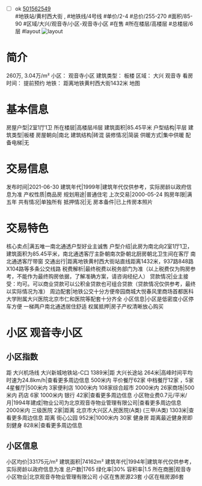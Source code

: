- [ ] ok [501562549](https://bj.5i5j.com/ershoufang/501562549.html)  
 #地铁站/黄村西大街 ,  #地铁线/4号线
#单价/2-4 #总价/255-270 #面积/85-90   #区域/大兴/观音寺/小区-观音寺小区 #在售 #所在楼层/高楼层 #总楼层/6层 #layout 
![layout](http://image2a.5i5j.com/bdir/layout/6dd4fb67f9964247b8cd654419bf7083.jpg_P5.jpg) 
# 简介 
 260万,  3.04万/m² 
小区： 观音寺小区
建筑类型： 板楼
区域： 大兴 观音寺
看房时间： 提前预约
地铁： 距离地铁黄村西大街1432米 地图
# 基本信息 
 房屋户型|2室1厅1卫
所在楼层|高楼层/6层
建筑面积|85.45平米
户型结构|平层
建筑类型|板楼
房屋朝向|南北
建筑结构|砖混
装修情况|简装
供暖方式|集中供暖
配备电梯|无
# 交易信息 
 发布时间|2021-06-30
建筑年代|1999年|建筑年代仅供参考，实际房龄以政府信息为准
产权性质|商品房
规划用途|普通住宅
上次交易|2000-05-24
购房年限|满五年
共有情况|单独所有
抵押情况|无
房本备件|已上传房本照片
# 交易特色 
 核心卖点|满五唯一南北通透户型好业主诚售
户型介绍|此房为南北向2室1厅1卫，建筑面积为85.45平米，南北通透客厅主卧朝南次卧朝北厨房朝北卫生间在客厅 南北通透客厅带窗
交通出行|距离地铁黄村西大街站直线距离1432米，937路848路X104路等多条公交线路
税费解析|最终税费以税务部门为准（以上税费仅为购房参考，不能作为最终购房依据，了解准确方案，请咨询经纪人）
贷款情况|业主接受：均可。可以商业贷款可以公积金贷款也可组合贷款（贷款情况仅供参考，最终以实际情况为准）
周边配套|地铁公交十分方便帝园商城大悦春风里商场首都医科大学附属大兴医院北京市仁和医院等配套十分齐全
小区信息|小区是低密度小区停车方便 一梯两户南北通透居住舒适
权属抵押|房子产权清晰放心购买
# 小区 观音寺小区
## 小区指数 
 距 大兴机场线 大兴新城地铁站-C口 1389米|距 大兴长途站 264米|高峰时间平均时速为24.8km/h|查看更多周边信息
500米内 平价餐厅62家
中档餐厅12家 ，5家4星餐厅|500米内 3家便利店
1000米内 108家综合超市
2000米内 26家商场|500米内 药店 6家
1000米内 银行 42家|查看更多周边信息
小区物业费0.7元/平米/月|1994年建成|物业公司为北京观音寺物业管理有限公司|查看更多周边信息
2000米内 三级医院 2家|距离 北京市大兴区人民医院(A类) (三甲/A类) 1303米|查看更多周边信息
距离 街心公园 952米|1000米内 30家 健身房
距离最近健身房即刻健身 828米|查看更多周边信息
## 小区信息 
 小区均价|33175元/m²
建筑面积|74162m²
建筑年代|1994年|建筑年代仅供参考，实际房龄以政府信息为准
总户数|1765
绿化率|30%
容积率|1.5
所在商圈|观音寺
小区物业|北京观音寺物业管理有限公司
小区在售房源23套
小区在租房源6套
